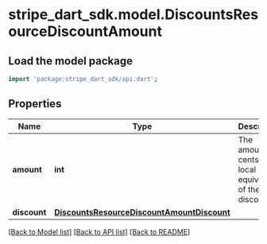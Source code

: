 # stripe_dart_sdk.model.DiscountsResourceDiscountAmount

## Load the model package
```dart
import 'package:stripe_dart_sdk/api.dart';
```

## Properties
Name | Type | Description | Notes
------------ | ------------- | ------------- | -------------
**amount** | **int** | The amount, in cents (or local equivalent), of the discount. | 
**discount** | [**DiscountsResourceDiscountAmountDiscount**](DiscountsResourceDiscountAmountDiscount.md) |  | 

[[Back to Model list]](../README.md#documentation-for-models) [[Back to API list]](../README.md#documentation-for-api-endpoints) [[Back to README]](../README.md)



